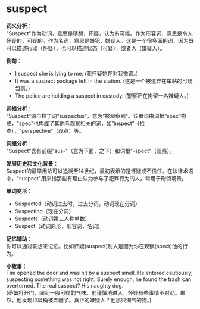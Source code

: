 # suspect

**词义分析**：  
"Suspect"作为动词，意思是猜想，怀疑，认为有可能。作为形容词，意思是令人怀疑的，可疑的。作为名词，意思是嫌犯，嫌疑人。这是一个很多面的词，因为既可以描述行动（怀疑），也可以描述状态（可疑），或者人（嫌疑人）。

  

**例句**：

  

*   I suspect she is lying to me. (我怀疑她在对我撒谎。)
*   It was a suspect package left in the station. (这是一个被遗弃在车站的可疑包裹。)
*   The police are holding a suspect in custody. (警察正在拘留一名嫌疑人。)

  

**词根分析**：  
“Suspect”源自拉丁词“suspectus”，意为“被观察到”。该单词由词根“spec”构成，"spec"也构成了其他与观察相关的词，如"inspect"（检查），"perspective"（观点）等。

  

**词缀分析**：  
"Suspect"含有前缀"sus-"（意为下面，之下）和词根"-spect"（观察）。

  

**发展历史和文化背景**：  
Suspect的最早用法可以追溯至14世纪，最初表示的是怀疑或不信任。在法律术语中，"suspect"用来指那些有理由认为参与了犯罪行为的人，常用于刑侦场景。

  

**单词变形**：

  

*   Suspected（动词过去时，过去分词，动词现在分词）
*   Suspecting（现在分词）
*   Suspects（动词第三人称单数）
*   Suspect（动词原形，形容词，名词）

  

**记忆辅助**：  
你可以通过联想来记忆。比如怀疑(suspect)别人是因为你在观察(spect)他的行为。

  

**小故事**：  
Tim opened the door and was hit by a suspect smell. He entered cautiously, suspecting something was not right. Surely enough, he found the trash can overturned. The real suspect? His naughty dog.  
(蒂姆打开门，闻到一股可疑的气味。他谨慎地进入，怀疑有些事情不对劲。果然，他发现垃圾桶被弄翻了。真正的嫌疑人？他那只淘气的狗。)
